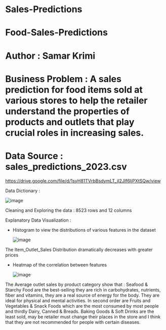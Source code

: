 
# Sales-Predictions

# Food-Sales-Predictions

# Author : Samar Krimi

# Business Problem : A sales prediction for food items sold at various stores to help the retailer understand the properties of products and outlets that play crucial roles in increasing sales.

# Data Source : sales_predictions_2023.csv
https://drive.google.com/file/d/1syH81TVrbBsdymLT_jl2JIf6IjPXtSQw/view

Data Dictionary :

![image](https://github.com/SamarKri/sales-predictions/assets/136517111/a7edf536-1174-4ce9-b46b-7e13beaf292c)


Cleaning and Exploring the data : 8523 rows and 12 columns

Explanatory Data Visualization :
- Histogram to view the distributions of various features in the dataset

  ![image](https://github.com/SamarKri/sales-predictions/assets/136517111/e4e74db0-a1e7-40d6-a0a7-35a05b2034a2)

The Item_Outlet_Sales Distribution dramatically decreases with greater prices

- Heatmap of the correlation between features

   ![image](https://github.com/SamarKri/sales-predictions/assets/136517111/876d45d7-c47c-46b2-a10b-a5792cfe7377)

The Average outlet sales by product category show that :
Seafood & Starchy Food are the best-selling they are rich in carbohydrates, nutrients, fiber and vitamins, they are a real source of energy for the body. They are ideal for physical and mental activities. 
In second order are Fruits and Vegetables & Snack Foods which are the most consumed by most people and thirdly Dairy, Canned & Breads. 
Baking Goods & Soft Drinks are the least sold, may be retailer must change their places in the store and I think that they are not recommended for people with certain diseases.
